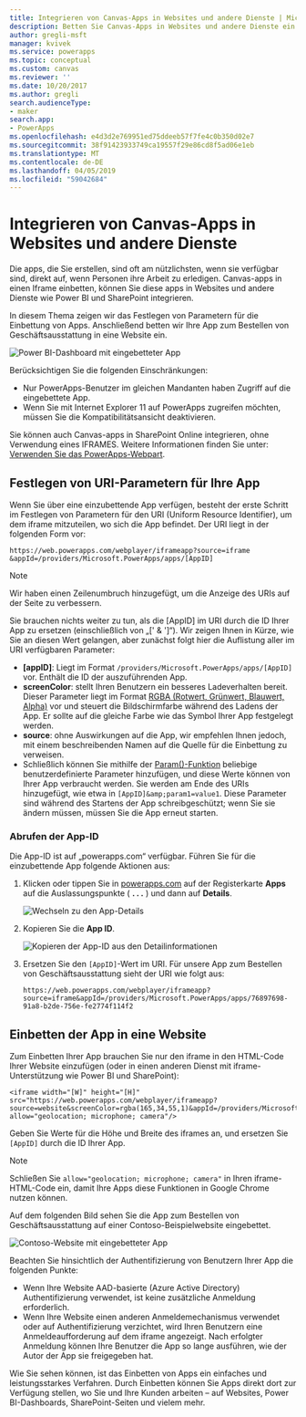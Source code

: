```yaml
---
title: Integrieren von Canvas-Apps in Websites und andere Dienste | Microsoft-Dokumentation
description: Betten Sie Canvas-Apps in Websites und andere Dienste ein.
author: gregli-msft
manager: kvivek
ms.service: powerapps
ms.topic: conceptual
ms.custom: canvas
ms.reviewer: ''
ms.date: 10/20/2017
ms.author: gregli
search.audienceType:
- maker
search.app:
- PowerApps
ms.openlocfilehash: e4d3d2e769951ed75ddeeb57f7fe4c0b350d02e7
ms.sourcegitcommit: 38f91423933749ca19557f29e86cd8f5ad06e1eb
ms.translationtype: MT
ms.contentlocale: de-DE
ms.lasthandoff: 04/05/2019
ms.locfileid: "59042684"
---
```

# <a name="integrate-canvas-apps-into-websites-and-other-services"></a>Integrieren von Canvas-Apps in Websites und andere Dienste
Die apps, die Sie erstellen, sind oft am nützlichsten, wenn sie verfügbar sind, direkt auf, wenn Personen ihre Arbeit zu erledigen. Canvas-apps in einen Iframe einbetten, können Sie diese apps in Websites und andere Dienste wie Power BI und SharePoint integrieren.

In diesem Thema zeigen wir das Festlegen von Parametern für die Einbettung von Apps. Anschließend betten wir Ihre App zum Bestellen von Geschäftsausstattung in eine Website ein.

![Power BI-Dashboard mit eingebetteter App](./media/embed-apps-dev/embed-dashboard.png)

Berücksichtigen Sie die folgenden Einschränkungen:

- Nur PowerApps-Benutzer im gleichen Mandanten haben Zugriff auf die eingebettete App.
- Wenn Sie mit Internet Explorer 11 auf PowerApps zugreifen möchten, müssen Sie die Kompatibilitätsansicht deaktivieren.

Sie können auch Canvas-apps in SharePoint Online integrieren, ohne Verwendung eines IFRAMES. Weitere Informationen finden Sie unter: [Verwenden Sie das PowerApps-Webpart](https://support.office.com/article/use-the-powerapps-web-part-6285f05e-e441-408a-99d7-aa688195cd1c).

## <a name="set-uri-parameters-for-your-app"></a>Festlegen von URI-Parametern für Ihre App
Wenn Sie über eine einzubettende App verfügen, besteht der erste Schritt im Festlegen von Parametern für den URI (Uniform Resource Identifier), um dem iframe mitzuteilen, wo sich die App befindet. Der URI liegt in der folgenden Form vor:

```
https://web.powerapps.com/webplayer/iframeapp?source=iframe
&appId=/providers/Microsoft.PowerApps/apps/[AppID]
```

> [!NOTE]
> Wir haben einen Zeilenumbruch hinzugefügt, um die Anzeige des URIs auf der Seite zu verbessern.

Sie brauchen nichts weiter zu tun, als die [AppID] im URI durch die ID Ihrer App zu ersetzen (einschließlich von „[' & ']“). Wir zeigen Ihnen in Kürze, wie Sie an diesen Wert gelangen, aber zunächst folgt hier die Auflistung aller im URI verfügbaren Parameter:

* **[appID]**: Liegt im Format `/providers/Microsoft.PowerApps/apps/[AppID]` vor. Enthält die ID der auszuführenden App.
* **screenColor**: stellt Ihren Benutzern ein besseres Ladeverhalten bereit. Dieser Parameter liegt im Format [RGBA (Rotwert, Grünwert, Blauwert, Alpha)](../canvas-apps/functions/function-colors.md) vor und steuert die Bildschirmfarbe während des Ladens der App. Er sollte auf die gleiche Farbe wie das Symbol Ihrer App festgelegt werden.
* **source**: ohne Auswirkungen auf die App, wir empfehlen Ihnen jedoch, mit einem beschreibenden Namen auf die Quelle für die Einbettung zu verweisen.
* Schließlich können Sie mithilfe der [Param()-Funktion](../canvas-apps/functions/function-param.md) beliebige benutzerdefinierte Parameter hinzufügen, und diese Werte können von Ihrer App verbraucht werden. Sie werden am Ende des URIs hinzugefügt, wie etwa in `[AppID]&amp;param1=value1`. Diese Parameter sind während des Startens der App schreibgeschützt; wenn Sie sie ändern müssen, müssen Sie die App erneut starten.

### <a name="get-the-app-id"></a>Abrufen der App-ID
Die App-ID ist auf „powerapps.com“ verfügbar. Führen Sie für die einzubettende App folgende Aktionen aus:

1. Klicken oder tippen Sie in [powerapps.com](https://powerapps.microsoft.com) auf der Registerkarte **Apps** auf die Auslassungspunkte ( **. . .** ) und dann auf **Details**.
   
    ![Wechseln zu den App-Details](./media/embed-apps-dev/details.png)
1. Kopieren Sie die **App ID**.
   
    ![Kopieren der App-ID aus den Detailinformationen](./media/embed-apps-dev/app-id.png)
1. Ersetzen Sie den `[AppID]`-Wert im URI. Für unsere App zum Bestellen von Geschäftsausstattung sieht der URI wie folgt aus:
   
    ```
    https://web.powerapps.com/webplayer/iframeapp?source=iframe&appId=/providers/Microsoft.PowerApps/apps/76897698-91a8-b2de-756e-fe2774f114f2
    ```

## <a name="embed-your-app-in-a-website"></a>Einbetten der App in eine Website
Zum Einbetten Ihrer App brauchen Sie nur den iframe in den HTML-Code Ihrer Website einzufügen (oder in einen anderen Dienst mit iframe-Unterstützung wie Power BI und SharePoint):

```
<iframe width="[W]" height="[H]" src="https://web.powerapps.com/webplayer/iframeapp?source=website&screenColor=rgba(165,34,55,1)&appId=/providers/Microsoft.PowerApps/apps/[AppID]" allow="geolocation; microphone; camera"/>
```

Geben Sie Werte für die Höhe und Breite des iframes an, und ersetzen Sie `[AppID]` durch die ID Ihrer App.

> [!NOTE]
> Schließen Sie `allow="geolocation; microphone; camera"` in Ihren iframe-HTML-Code ein, damit Ihre Apps diese Funktionen in Google Chrome nutzen können.

Auf dem folgenden Bild sehen Sie die App zum Bestellen von Geschäftsausstattung auf einer Contoso-Beispielwebsite eingebettet.

![Contoso-Website mit eingebetteter App](./media/embed-apps-dev/contoso-website.png)

Beachten Sie hinsichtlich der Authentifizierung von Benutzern Ihrer App die folgenden Punkte:

- Wenn Ihre Website AAD-basierte (Azure Active Directory) Authentifizierung verwendet, ist keine zusätzliche Anmeldung erforderlich.
- Wenn Ihre Website einen anderen Anmeldemechanismus verwendet oder auf Authentifizierung verzichtet, wird Ihren Benutzern eine Anmeldeaufforderung auf dem iframe angezeigt. Nach erfolgter Anmeldung können Ihre Benutzer die App so lange ausführen, wie der Autor der App sie freigegeben hat.

Wie Sie sehen können, ist das Einbetten von Apps ein einfaches und leistungsstarkes Verfahren. Durch Einbetten können Sie Apps direkt dort zur Verfügung stellen, wo Sie und Ihre Kunden arbeiten – auf Websites, Power BI-Dashboards, SharePoint-Seiten und vielem mehr.
